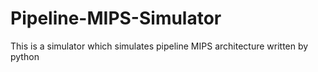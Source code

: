# Pipeline-MIPS-Simulator
This is a simulator which simulates pipeline MIPS architecture written by python
